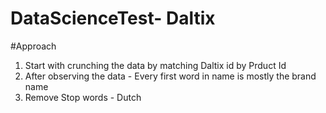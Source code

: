# DataScienceTest- Daltix

#Approach
1. Start with crunching the data by matching Daltix id by Prduct Id
2. After observing the data - Every first word in name is mostly the brand name
3. Remove Stop words - Dutch
